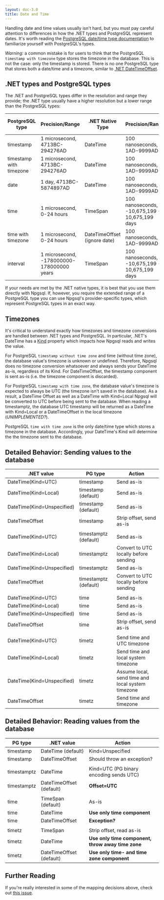 ```yaml
---
layout: doc-3.0
title: Date and Time
---
```


Handling date and time values usually isn't hard, but you must pay careful attention to differences in how the .NET types and PostgreSQL represent dates.
It's worth reading the [PostgreSQL date/time type documentation](http://www.postgresql.org/docs/current/static/datatype-datetime.html) to familiarize
yourself with PostgreSQL's types.

*Warning*: a common mistake is for users to think that the PostgreSQL `timestamp with timezone` type stores the timezone in the database.
This is not the case: only the timestamp is stored. There is no one PostgreSQL type that stores both a date/time and a timezone,
similar to [.NET DateTimeOffset](https://msdn.microsoft.com/en-us/library/system.datetimeoffset(v=vs.110).aspx).

## .NET types and PostgreSQL types

The .NET and PostgreSQL types differ in the resolution and range they provide;
the .NET type usually have a higher resolution but a lower range than the PostgreSQL types:

PostgreSQL type         | Precision/Range                           | .NET Native Type             | Precision/Range                                | Npgsql .NET Provider-Specific Type
------------------------|-------------------------------------------|------------------------------|------------------------------------------------|-----------------------------------
timestamp               | 1 microsecond, 4713BC-294276AD            | DateTime                     | 100 nanoseconds, 1AD-9999AD                    | NpgsqlDateTime
timestamp with timezone | 1 microsecond, 4713BC-294276AD            | DateTime                     | 100 nanoseconds, 1AD-9999AD                    | NpgsqlDateTime
date                    | 1 day, 4713BC-5874897AD                   | DateTime                     | 100 nanoseconds, 1AD-9999AD                    | NpgsqlDate
time                    | 1 microsecond, 0-24 hours                 | TimeSpan                     | 100 nanoseconds, -10,675,199 - 10,675,199 days | N/A
time with timezone      | 1 microsecond, 0-24 hours                 | DateTimeOffset (ignore date) | 100 nanoseconds, 1AD-9999AD                    | N/A
interval                | 1 microsecond, -178000000-178000000 years | TimeSpan                     | 100 nanoseconds, -10,675,199 - 10,675,199 days | NpgsqlTimeSpan

If your needs are met by the .NET native types, it is best that you use them directly with Npgsql.
If, however, you require the extended range of a PostgreSQL type you can use Npgsql's provider-specific types, which represent PostgreSQL types in an exact way.

## Timezones

It's critical to understand exactly how timezones and timezone conversions are handled between .NET types and PostgreSQL.
In particular, .NET's DateTime has a [Kind](https://msdn.microsoft.com/en-us/library/system.datetime.kind(v=vs.110).aspx) property which impacts how
Npgsql reads and writes the value.

For PostgreSQL `timestamp without time zone` and time (without time zone), the database value's timezone is unknown or undefined.
Therefore, Npgsql does no timezone conversion whatsoever and always sends your DateTime as-is, regardless of its Kind.
For DateTimeOffset, the timestamp component is sent as-is (i.e. the timezone component is discarded).

For PostgreSQL `timestamp with time zone`, the database value's timezone is expected to always be UTC (the timezone isn't saved in the database).
As a result, a DateTime Offset as well as a DateTime with Kind=Local Npgsql will be converted to UTC before being sent to the database.
When reading a timestamptz, the database UTC timestamp will be returned as a DateTime with Kind=Local or a DateTimeOffset in the local timezone (*UNIMPLEMENTED?*).

PostgreSQL `time with time zone` is the only date/time type which stores a timezone in the database.
Accordingly, your DateTime's Kind will determine the the timezone sent to the database.

## Detailed Behavior: Sending values to the database

.NET value                 | PG type               | Action
---------------------------|-----------------------|--------------------------------------------------
DateTime(Kind=UTC)         | timestamp             | Send as-is
DateTime(Kind=Local)       | timestamp (default)   | Send as-is
DateTime(Kind=Unspecified) | timestamp (default)   | Send as-is
DateTimeOffset             | timestamp             | Strip offset, send as-is
                           |                       |
DateTime(Kind=UTC)         | timestamptz (default) | Send as-is
DateTime(Kind=Local)       | timestamptz           | Convert to UTC locally before sending
DateTime(Kind=Unspecified) | timestamptz           | Send as-is
DateTimeOffset             | timestamptz (default) | Convert to UTC locally before sending
                           |                       |
DateTime(Kind=UTC)         | time                  | Send as-is
DateTime(Kind=Local)       | time                  | Send as-is
DateTime(Kind=Unspecified) | time                  | Send as-is
DateTimeOffset             | time                  | Strip offset, send as-is
                           |                       |
DateTime(Kind=UTC)         | timetz                | Send time and UTC timezone
DateTime(Kind=Local)       | timetz                | Send time and local system timezone
DateTime(Kind=Unspecified) | timetz                | Assume local, send time and local system timezone
DateTimeOffset             | timetz                | Send time and timezone

## Detailed Behavior: Reading values from the database

PG type     | .NET value               | Action
------------|--------------------------|--------------------------------------------------
timestamp   | DateTime (default)       | Kind=Unspecified
timestamp   | DateTimeOffset           | Should throw an exception?
            |                          |
timestamptz | DateTime                 | Kind=UTC (PG binary encoding sends UTC)
timestamptz | DateTimeOffset (default) | **Offset=UTC**
            |                          |
time        | TimeSpan (default)       | As-is
time        | DateTime                 | **Use only time component**
time        | DateTimeOffset           | **Exception?**
            |                          |
timetz      | TimeSpan                 | Strip offset, read as-is
timetz      | DateTime                 | **Use only time component, throw away time zone**
timetz      | DateTimeOffset (default) | **Use only time- and time zone component**

## Further Reading

If you're really interested in some of the mapping decisions above, check out [this issue](https://github.com/npgsql/npgsql/issues/347).

